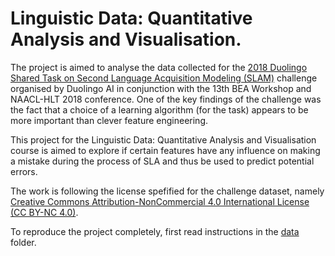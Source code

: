 # Linguistic Data: Quantitative Analysis and Visualisation.

The project is aimed to analyse the data collected for the [2018 Duolingo Shared Task on Second Language Acquisition Modeling (SLAM)](http://sharedtask.duolingo.com/2018) challenge organised by Duolingo AI in conjunction with the 13th BEA Workshop and NAACL-HLT 2018 conference. One of the key findings of the challenge was the fact that a choice of a learning algorithm (for the task) appears to be more important than clever feature engineering.

This project for the Linguistic Data: Quantitative Analysis and Visualisation course is aimed to explore if certain features have any influence on making a mistake during the process of SLA and thus be used to predict potential errors.

The work is following the license spefified for the challenge dataset, namely [Creative Commons Attribution-NonCommercial 4.0 International License (CC BY-NC 4.0)](https://creativecommons.org/choose/results-one?license_code=by-nc&amp;jurisdiction=&amp;version=4.0&amp;lang=en).

To reproduce the project completely, first read instructions in the [data](/data) folder.
